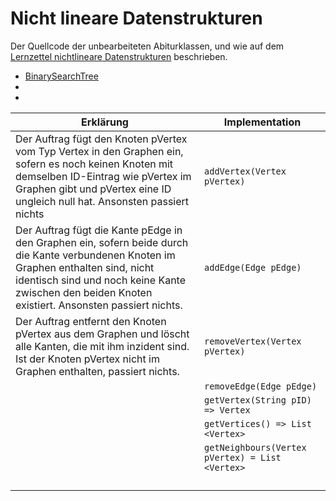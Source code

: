 # Nicht lineare Datenstrukturen

Der Quellcode der unbearbeiteten Abiturklassen, und wie auf dem [Lernzettel nichtlineare Datenstrukturen](../../Nicht%20lineare%20Datenstrukturen.md) beschrieben.

- [BinarySearchTree](../Abiturklassen/BinarySearchTree.java)
- [](../Abiturklassen/BinarySearchTree.java)
- [](../Abiturklassen/BinarySearchTree.java)

|Erklärung|Implementation|
|-|-|
Der Auftrag fügt den Knoten pVertex vom Typ Vertex in den Graphen ein, sofern es noch keinen Knoten mit demselben ID-Eintrag wie pVertex im Graphen gibt und pVertex eine ID ungleich null hat. Ansonsten passiert nichts | `addVertex(Vertex pVertex)`
|Der Auftrag fügt die Kante pEdge in den Graphen ein, sofern beide durch die Kante verbundenen Knoten im Graphen enthalten sind, nicht identisch sind und noch keine Kante zwischen den beiden Knoten existiert. Ansonsten passiert nichts.|`addEdge(Edge pEdge)`
Der Auftrag entfernt den Knoten pVertex aus dem Graphen und löscht alle Kanten, die mit ihm inzident sind. Ist der Knoten pVertex nicht im Graphen enthalten, passiert nichts. | `removeVertex(Vertex pVertex)`
||`removeEdge(Edge pEdge)`
||`getVertex(String pID) => Vertex`
||`getVertices() => List <Vertex>`
||`getNeighbours(Vertex pVertex) = List <Vertex>`
||
||
||
||